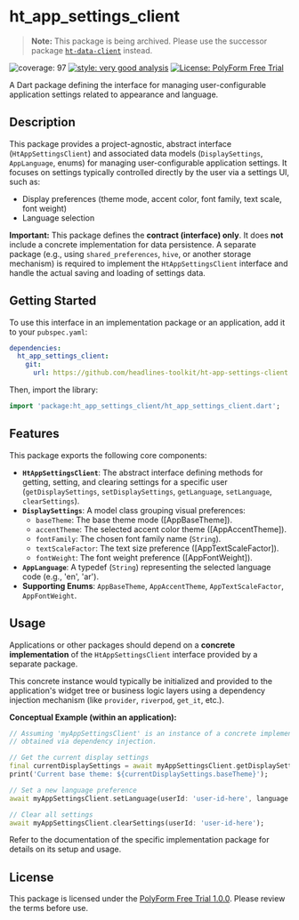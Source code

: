 # ht_app_settings_client

> **Note:** This package is being archived. Please use the successor package [`ht-data-client`](https://github.com/headlines-toolkit/ht-data-client) instead.

![coverage: 97](https://img.shields.io/badge/coverage-97-green)
[![style: very good analysis](https://img.shields.io/badge/style-very_good_analysis-B22C89.svg)](https://pub.dev/packages/very_good_analysis)
[![License: PolyForm Free Trial](https://img.shields.io/badge/License-PolyForm%20Free%20Trial-blue)](https://polyformproject.org/licenses/free-trial/1.0.0)

A Dart package defining the interface for managing user-configurable application settings related to appearance and language.

## Description

This package provides a project-agnostic, abstract interface (`HtAppSettingsClient`) and associated data models (`DisplaySettings`, `AppLanguage`, enums) for managing user-configurable application settings. It focuses on settings typically controlled directly by the user via a settings UI, such as:

*   Display preferences (theme mode, accent color, font family, text scale, font weight)
*   Language selection

**Important:** This package defines the **contract (interface) only**. It does **not** include a concrete implementation for data persistence. A separate package (e.g., using `shared_preferences`, `hive`, or another storage mechanism) is required to implement the `HtAppSettingsClient` interface and handle the actual saving and loading of settings data.

## Getting Started

To use this interface in an implementation package or an application, add it to your `pubspec.yaml`:

```yaml
dependencies:
  ht_app_settings_client:
    git:
      url: https://github.com/headlines-toolkit/ht-app-settings-client.git
```

Then, import the library:

```dart
import 'package:ht_app_settings_client/ht_app_settings_client.dart';
```

## Features

This package exports the following core components:

*   **`HtAppSettingsClient`**: The abstract interface defining methods for getting, setting, and clearing settings for a specific user (`getDisplaySettings`, `setDisplaySettings`, `getLanguage`, `setLanguage`, `clearSettings`).
*   **`DisplaySettings`**: A model class grouping visual preferences:
    *   `baseTheme`: The base theme mode ([AppBaseTheme]).
    *   `accentTheme`: The selected accent color theme ([AppAccentTheme]).
    *   `fontFamily`: The chosen font family name (`String`).
    *   `textScaleFactor`: The text size preference ([AppTextScaleFactor]).
    *   `fontWeight`: The font weight preference ([AppFontWeight]).
*   **`AppLanguage`**: A typedef (`String`) representing the selected language code (e.g., 'en', 'ar').
*   **Supporting Enums**: `AppBaseTheme`, `AppAccentTheme`, `AppTextScaleFactor`, `AppFontWeight`.

## Usage

Applications or other packages should depend on a **concrete implementation** of the `HtAppSettingsClient` interface provided by a separate package.

This concrete instance would typically be initialized and provided to the application's widget tree or business logic layers using a dependency injection mechanism (like `provider`, `riverpod`, `get_it`, etc.).

**Conceptual Example (within an application):**

```dart
// Assuming 'myAppSettingsClient' is an instance of a concrete implementation
// obtained via dependency injection.

// Get the current display settings
final currentDisplaySettings = await myAppSettingsClient.getDisplaySettings(userId: 'user-id-here');
print('Current base theme: ${currentDisplaySettings.baseTheme}');

// Set a new language preference
await myAppSettingsClient.setLanguage(userId: 'user-id-here', language: 'ar');

// Clear all settings
await myAppSettingsClient.clearSettings(userId: 'user-id-here');
```

Refer to the documentation of the specific implementation package for details on its setup and usage.

## License

This package is licensed under the [PolyForm Free Trial 1.0.0](LICENSE). Please review the terms before use.
